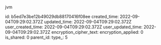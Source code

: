 jvm

id: b5ed7e3be12b49029db88170416f08ee
created_time: 2022-09-04T09:29:02.372Z
updated_time: 2022-09-04T09:29:02.372Z
user_created_time: 2022-09-04T09:29:02.372Z
user_updated_time: 2022-09-04T09:29:02.372Z
encryption_cipher_text: 
encryption_applied: 0
is_shared: 0
parent_id: 
type_: 5
